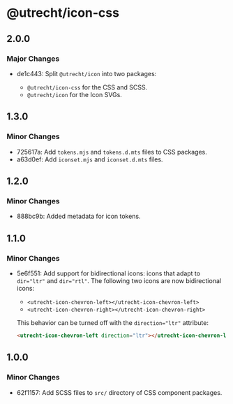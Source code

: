 # @utrecht/icon-css

## 2.0.0

### Major Changes

- de1c443: Split `@utrecht/icon` into two packages:

  - `@utrecht/icon-css` for the CSS and SCSS.
  - `@utrecht/icon` for the Icon SVGs.

## 1.3.0

### Minor Changes

- 725617a: Add `tokens.mjs` and `tokens.d.mts` files to CSS packages.
- a63d0ef: Add `iconset.mjs` and `iconset.d.mts` files.

## 1.2.0

### Minor Changes

- 888bc9b: Added metadata for icon tokens.

## 1.1.0

### Minor Changes

- 5e6f551: Add support for bidirectional icons: icons that adapt to `dir="ltr"` and `dir="rtl"`. The following two icons are now bidirectional icons:

  - `<utrecht-icon-chevron-left></utrecht-icon-chevron-left>`
  - `<utrecht-icon-chevron-right></utrecht-icon-chevron-right>`

  This behavior can be turned off with the `direction="ltr"` attribute:

  ```html
  <utrecht-icon-chevron-left direction="ltr"></utrecht-icon-chevron-left>
  ```

## 1.0.0

### Minor Changes

- 62f1157: Add SCSS files to `src/` directory of CSS component packages.
